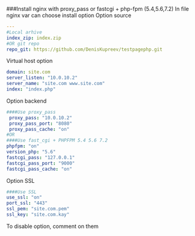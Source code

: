 ###Install nginx with proxy_pass or fastcgi + php-fpm (5.4,5.6,7.2)
In file nginx var can choose install option
Option source
```YAML
---
#Local arhive
index_zip: index.zip
#OR git repo
repo_git: https://github.com/DenisKupreev/testpagephp.git
```
Virtual host option
```YAML
domain: site.com
server_listen: "10.0.10.2"
server_name: "site.com www.site.com"
index: "index.php"
```
Option backend
```YAML
####Use proxy_pass
 proxy_pass: "10.0.10.2"
 proxy_pass_port: "8080"
 proxy_pass_cache: "on"
#OR
####Use fast_cgi + PHPFPM 5.4 5.6 7.2
phpfpm: "on"
version_php: "5.6"
fastcgi_pass: "127.0.0.1"
fastcgi_pass_port: "9000"
fastcgi_pass_cache: "on"
```
Option SSL
```YAML
####Use SSL
use_ssl: "on"
port_ssl: "443"
ssl_pem: "site.com.pem"
ssl_key: "site.com.kay"

```
To disable option, comment on them